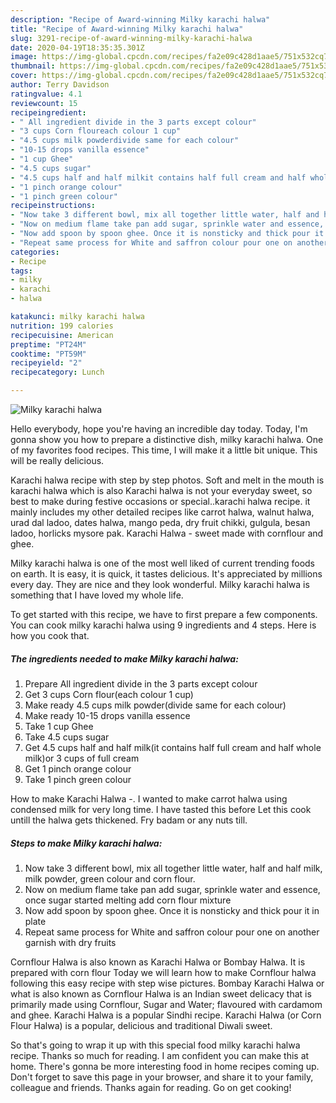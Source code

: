 ```yaml
---
description: "Recipe of Award-winning Milky karachi halwa"
title: "Recipe of Award-winning Milky karachi halwa"
slug: 3291-recipe-of-award-winning-milky-karachi-halwa
date: 2020-04-19T18:35:35.301Z
image: https://img-global.cpcdn.com/recipes/fa2e09c428d1aae5/751x532cq70/milky-karachi-halwa-recipe-main-photo.jpg
thumbnail: https://img-global.cpcdn.com/recipes/fa2e09c428d1aae5/751x532cq70/milky-karachi-halwa-recipe-main-photo.jpg
cover: https://img-global.cpcdn.com/recipes/fa2e09c428d1aae5/751x532cq70/milky-karachi-halwa-recipe-main-photo.jpg
author: Terry Davidson
ratingvalue: 4.1
reviewcount: 15
recipeingredient:
- " All ingredient divide in the 3 parts except colour"
- "3 cups Corn floureach colour 1 cup"
- "4.5 cups milk powderdivide same for each colour"
- "10-15 drops vanilla essence"
- "1 cup Ghee"
- "4.5 cups sugar"
- "4.5 cups half and half milkit contains half full cream and half whole milkor 3 cups of full cream"
- "1 pinch orange colour"
- "1 pinch green colour"
recipeinstructions:
- "Now take 3 different bowl, mix all together little water, half and half milk, milk powder, green colour and corn flour."
- "Now on medium flame take pan add sugar, sprinkle water and essence, once sugar started melting add corn flour mixture"
- "Now add spoon by spoon ghee. Once it is nonsticky and thick pour it in plate"
- "Repeat same process for White and saffron colour pour one on another garnish with dry fruits"
categories:
- Recipe
tags:
- milky
- karachi
- halwa

katakunci: milky karachi halwa 
nutrition: 199 calories
recipecuisine: American
preptime: "PT24M"
cooktime: "PT59M"
recipeyield: "2"
recipecategory: Lunch

---
```



![Milky karachi halwa](https://img-global.cpcdn.com/recipes/fa2e09c428d1aae5/751x532cq70/milky-karachi-halwa-recipe-main-photo.jpg)

Hello everybody, hope you're having an incredible day today. Today, I'm gonna show you how to prepare a distinctive dish, milky karachi halwa. One of my favorites food recipes. This time, I will make it a little bit unique. This will be really delicious.

Karachi halwa recipe with step by step photos. Soft and melt in the mouth is karachi halwa which is also Karachi halwa is not your everyday sweet, so best to make during festive occasions or special..karachi halwa recipe. it mainly includes my other detailed recipes like carrot halwa, walnut halwa, urad dal ladoo, dates halwa, mango peda, dry fruit chikki, gulgula, besan ladoo, horlicks mysore pak. Karachi Halwa - sweet made with cornflour and ghee.

Milky karachi halwa is one of the most well liked of current trending foods on earth. It is easy, it is quick, it tastes delicious. It's appreciated by millions every day. They are nice and they look wonderful. Milky karachi halwa is something that I have loved my whole life.


To get started with this recipe, we have to first prepare a few components. You can cook milky karachi halwa using 9 ingredients and 4 steps. Here is how you cook that.

<!--inarticleads1-->

##### The ingredients needed to make Milky karachi halwa:

1. Prepare  All ingredient divide in the 3 parts except colour
1. Get 3 cups Corn flour(each colour 1 cup)
1. Make ready 4.5 cups milk powder(divide same for each colour)
1. Make ready 10-15 drops vanilla essence
1. Take 1 cup Ghee
1. Take 4.5 cups sugar
1. Get 4.5 cups half and half milk(it contains half full cream and half whole milk)or 3 cups of full cream
1. Get 1 pinch orange colour
1. Take 1 pinch green colour


How to make Karachi Halwa -. I wanted to make carrot halwa using condensed milk for very long time. I have tasted this before Let this cook untill the halwa gets thickened. Fry badam or any nuts till. 

<!--inarticleads2-->

##### Steps to make Milky karachi halwa:

1. Now take 3 different bowl, mix all together little water, half and half milk, milk powder, green colour and corn flour.
1. Now on medium flame take pan add sugar, sprinkle water and essence, once sugar started melting add corn flour mixture
1. Now add spoon by spoon ghee. Once it is nonsticky and thick pour it in plate
1. Repeat same process for White and saffron colour pour one on another garnish with dry fruits


Cornflour Halwa is also known as Karachi Halwa or Bombay Halwa. It is prepared with corn flour Today we will learn how to make Cornflour halwa following this easy recipe with step wise pictures. Bombay Karachi Halwa or what is also known as Cornflour Halwa is an Indian sweet delicacy that is primarily made using Cornflour, Sugar and Water; flavoured with cardamom and ghee. Karachi Halwa is a popular Sindhi recipe. Karachi Halwa (or Corn Flour Halwa) is a popular, delicious and traditional Diwali sweet. 

So that's going to wrap it up with this special food milky karachi halwa recipe. Thanks so much for reading. I am confident you can make this at home. There's gonna be more interesting food in home recipes coming up. Don't forget to save this page in your browser, and share it to your family, colleague and friends. Thanks again for reading. Go on get cooking!
